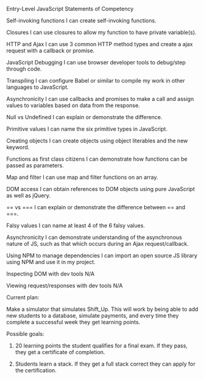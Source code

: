 Entry-Level JavaScript Statements of Competency

Self-invoking functions
I can create self-invoking functions.


Closures
I can use closures to allow my function to have private variable(s).


HTTP and Ajax
I can use 3 common HTTP method types and create a ajax request with a callback or promise.


JavaScript Debugging
I can use browser developer tools to debug/step through code.


Transpiling
I can configure Babel or similar to compile my work in other languages to JavaScript.


Asynchronicity
I can use callbacks and promises to make a call and assign values to variables based on data from the response.


Null vs Undefined
I can explain or demonstrate the difference.


Primitive values
I can name the six primitive types in JavaScript.


Creating objects
I can create objects using object literables and the new keyword.


Functions as first class citizens
I can demonstrate how functions can be passed as parameters.


Map and filter
I can use map and filter functions on an array.


DOM access
I can obtain references to DOM objects using pure JavaScript as well as jQuery.


== vs ===
I can explain or demonstrate the difference between == and ===.


Falsy values
I can name at least 4 of the 6 falsy values.


Asynchronicity
I can demonstrate understanding of the asynchronous nature of JS, such as that which occurs during an Ajax request/callback.


Using NPM to manage dependencies
I can import an open source JS library using NPM and use it in my project.


Inspecting DOM with dev tools
N/A


Viewing request/responses with dev tools
N/A



Current plan:

Make a simulator that simulates Shift_Up.  This will work by being able to add new students to a database, simulate payments, and every time they complete a successful week they get learning points.

Possible goals:
1. 20 learning points the student qualifies for a final exam. If they pass, they get a certificate of completion.

2. Students learn a stack. If they get a full stack correct they can apply for the certification.